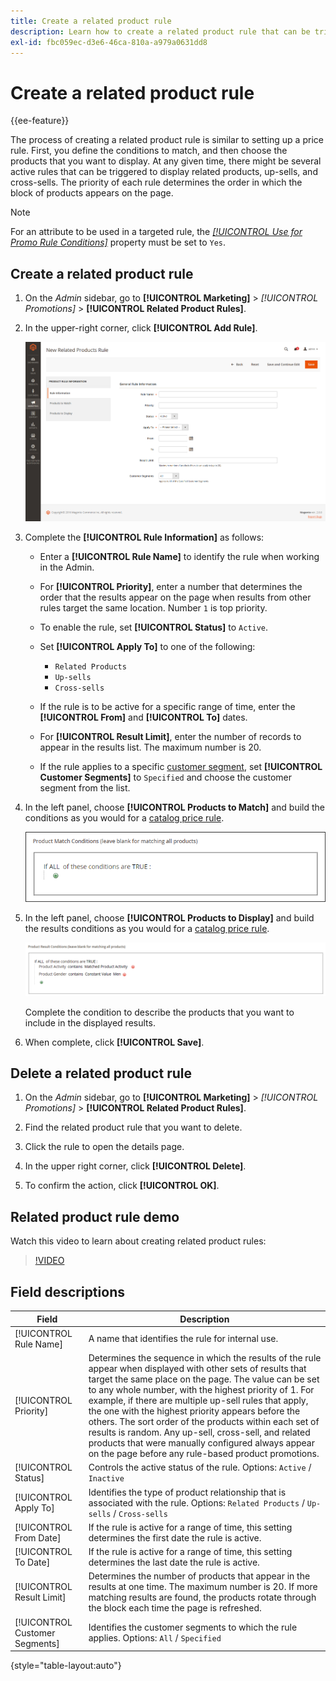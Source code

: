 ```yaml
---
title: Create a related product rule
description: Learn how to create a related product rule that can be triggered to display related products, up-sells, and cross-sells.
exl-id: fbc059ec-d3e6-46ca-810a-a979a0631dd8
---
```

# Create a related product rule

{{ee-feature}}

The process of creating a related product rule is similar to setting up a price rule. First, you define the conditions to match, and then choose the products that you want to display. At any given time, there might be several active rules that can be triggered to display related products, up-sells, and cross-sells. The priority of each rule determines the order in which the block of products appears on the page.

>[!NOTE]
>
>For an attribute to be used in a targeted rule, the [_[!UICONTROL Use for Promo Rule Conditions]_](../catalog/product-attributes.md) property must be set to `Yes`.

## Create a related product rule

1. On the _Admin_ sidebar, go to **[!UICONTROL Marketing]** > _[!UICONTROL Promotions]_ > **[!UICONTROL Related Product Rules]**.

1. In the upper-right corner, click **[!UICONTROL Add Rule]**.

   ![Related products rule - information](./assets/catalog-related-products-rule-information.png)<!-- zoom -->

1. Complete the **[!UICONTROL Rule Information]** as follows:

   - Enter a **[!UICONTROL Rule Name]** to identify the rule when working in the Admin.

   - For **[!UICONTROL Priority]**, enter a number that determines the order that the results appear on the page when results from other rules target the same location. Number `1` is top priority.

   - To enable the rule, set **[!UICONTROL Status]** to `Active`.

   - Set **[!UICONTROL Apply To]** to one of the following:

      - `Related Products`
      - `Up-sells`
      - `Cross-sells`

   - If the rule is to be active for a specific range of time, enter the **[!UICONTROL From]** and **[!UICONTROL To]** dates.

   - For **[!UICONTROL Result Limit]**, enter the number of records to appear in the results list. The maximum number is 20.

   - If the rule applies to a specific [customer segment](../customers/customer-segments.md), set **[!UICONTROL Customer Segments]** to `Specified` and choose the customer segment from the list.

1. In the left panel, choose **[!UICONTROL Products to Match]** and build the conditions as you would for a [catalog price rule](price-rules-catalog.md).

   ![Related products rule - products to match](./assets/catalog-related-products-match.png)<!-- zoom -->

1. In the left panel, choose **[!UICONTROL Products to Display]** and build the results conditions as you would for a [catalog price rule](price-rules-catalog.md).

   ![Related products rule - products to display](./assets/catalog-related-products-to-display.png)<!-- zoom -->

   Complete the condition to describe the products that you want to include in the displayed results.

1. When complete, click **[!UICONTROL Save]**.

## Delete a related product rule

1. On the _Admin_ sidebar, go to **[!UICONTROL Marketing]** > _[!UICONTROL Promotions]_ > **[!UICONTROL Related Product Rules]**.

1. Find the related product rule that you want to delete.

1. Click the rule to open the details page.

1. In the upper right corner, click **[!UICONTROL Delete]**.

1. To confirm the action, click **[!UICONTROL OK]**.

## Related product rule demo

Watch this video to learn about creating related product rules:

>[!VIDEO](https://video.tv.adobe.com/v/343837?quality=12&learn=on)

## Field descriptions

|Field|Description|
|--- |--- |
|[!UICONTROL Rule Name]|A name that identifies the rule for internal use.|
|[!UICONTROL Priority]|Determines the sequence in which the results of the rule appear when displayed with other sets of results that target the same place on the page. The value can be set to any whole number, with the highest priority of 1. For example, if there are multiple up-sell rules that apply, the one with the highest priority appears before the others. The sort order of the products within each set of results is random. Any up-sell, cross-sell, and related products that were manually configured always appear on the page before any rule-based product promotions.|
|[!UICONTROL Status]|Controls the active status of the rule. Options: `Active` / `Inactive`|
|[!UICONTROL Apply To]|Identifies the type of product relationship that is associated with the rule. Options: `Related Products` / `Up-sells` / `Cross-sells`|
|[!UICONTROL From Date]|If the rule is active for a range of time, this setting determines the first date the rule is active.|
|[!UICONTROL To Date]|If the rule is active for a range of time, this setting determines the last date the rule is active.|
|[!UICONTROL Result Limit]|Determines the number of products that appear in the results at one time. The maximum number is 20. If more matching results are found, the products rotate through the block each time the page is refreshed.|
|[!UICONTROL Customer Segments]|Identifies the customer segments to which the rule applies. Options: `All` / `Specified`|

{style="table-layout:auto"}
